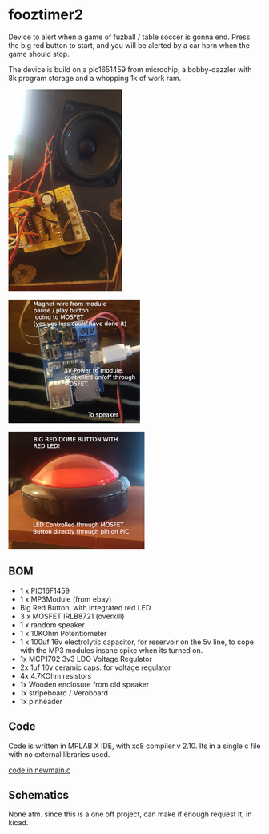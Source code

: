 # fooztimer2

Device to alert when a game of fuzball / table soccer is gonna end.
Press the big red button to start, and you will be alerted by a
car horn when the game should stop.

The device is build on a pic1651459 from microchip, a bobby-dazzler
with 8k program storage and a whopping 1k of work ram.

![alt text][fuzboard2]

[fuzboard2]: ./images/foozboard2.png "Veroboard 1 off fooztimer"

[mp3module]: ./images/mp3module-desc.png "Veroboard 1 off fooztimer"

[bigredbutton]: ./images/big_red-desc.png "Big red button with red LED"


![alt text][mp3module]


![alt text][bigredbutton]


## BOM

* 1 x PIC16F1459
* 1 x MP3Module (from ebay)
* Big Red Button, with integrated red LED
* 3 x MOSFET IRLB8721 (overkill)
* 1 x random speaker
* 1 x 10KOhm Potentiometer
* 1 x 100uf 16v electrolytic capacitor,
      for reservoir on the 5v line, to cope with the MP3 modules
      insane spike when its turned on. 
* 1x MCP1702 3v3 LDO Voltage Regulator
* 2x 1uf 10v ceramic caps. for voltage regulator
* 4x 4.7KOhm resistors
* 1x Wooden enclosure from old speaker
* 1x stripeboard / Veroboard
* 1x pinheader


## Code

Code is written in MPLAB X IDE, with xc8 compiler v 2.10.
Its in a single c file with no external libraries used.

[code in newmain.c](./newmain.c)

## Schematics

None atm. since this is a one off project, can make if enough
request it, in kicad.
